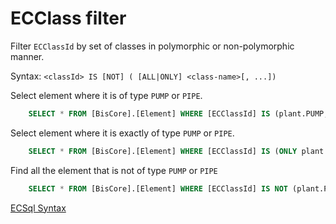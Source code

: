 # ECClass filter

Filter `ECClassId` by set of classes in polymorphic or non-polymorphic manner.

Syntax: `<classId> IS [NOT] ( [ALL|ONLY] <class-name>[, ...])`

Select element where it is of type `PUMP` or `PIPE`.

```sql
    SELECT * FROM [BisCore].[Element] WHERE [ECClassId] IS (plant.PUMP, plant.PIPE)
```

Select element where it is exactly of type `PUMP` or `PIPE`.

```sql
    SELECT * FROM [BisCore].[Element] WHERE [ECClassId] IS (ONLY plant.PUMP, ONLY plant.PIPE)
```

Find all the element that is not of type `PUMP` or `PIPE`

```sql
    SELECT * FROM [BisCore].[Element] WHERE [ECClassId] IS NOT (plant.PUMP, plant.PIPE)
```

[ECSql Syntax](./index.md)
